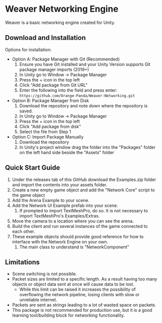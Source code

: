 # Weaver Networking Engine
Weaver is a basic networking engine created for Unity.

## Download and Installation
Options for installation:
- Option A: Package Manager with Git (Recommended)
	1. Ensure you have Git installed and your Unity Version supports Git package manager imports (2019+)
	2. In Unity go to Window -> Package Manager
	3. Press the + icon in the top left
	4. Click "Add package from Git URL"
	5. Enter the following into the field and press enter: `https://github.com/Orange-Panda/Weaver-Networking.git`
- Option B: Package Manager from Disk
	1. Download the repository and note down where the repository is saved.
	2. In Unity go to Window -> Package Manager
	3. Press the + icon in the top left
	4. Click "Add package from disk"
	5. Select the file from Step 1
- Option C: Import Package Manually
	1. Download the repository
	2. In Unity's project window drag the folder into the "Packages" folder on the left hand side beside the "Assets" folder

## Quick Start Guide
1. Under the releases tab of this GitHub download the Examples.zip folder and import the contents into your assets folder.
2. Create a new empty game object and add the "Network Core" script to the game object
3. Add the Arena Example to your scene.
4. Add the Network UI Example prefab into your scene.
	1. If prompted to import TextMeshPro, do so. It is not necessary to import TextMeshPro's Examples/Extras.
5. Move the camera to a location where you can see the arena.
6. Build the client and run several instances of the game connected to each other.
7. These example objects should provide good reference for how to interface with the Network Engine on your own.
	1. The main class to understand is "NetworkComponent"

## Limitations
* Scene switching is not possible.
* Packet sizes are limited to a specific length. As a result having too many objects or object data sent at once will cause data to be lost. 
	* While this limit can be raised it increases the possibility of overflowing the network pipeline, losing clients with slow or unreliable internet.
* Packets are sent as strings leading to a lot of wasted space on packets.
* This package is not recommended for production use, but it is a good learning tool/building block for networking functionality.